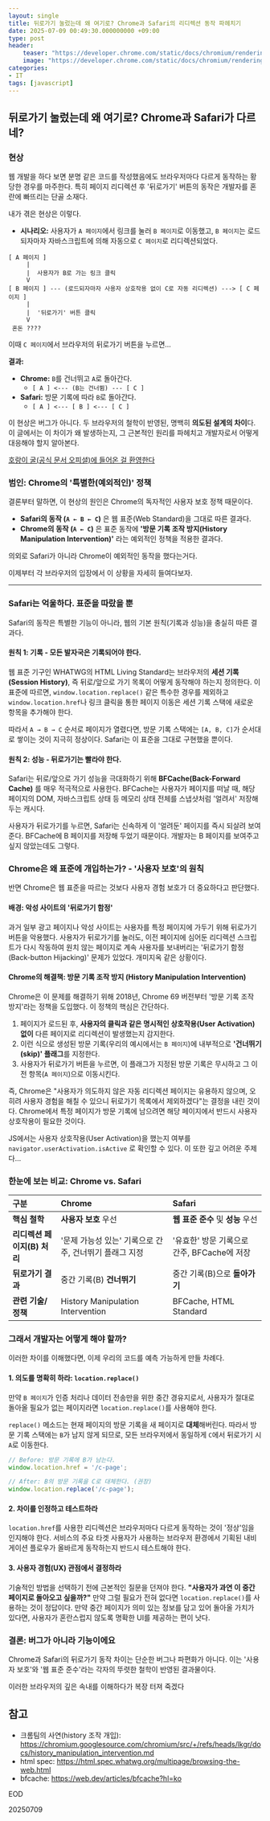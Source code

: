```yaml
---
layout: single
title: 뒤로가기 눌렀는데 왜 여기로? Chrome과 Safari의 리디렉션 동작 파헤치기
date: 2025-07-09 00:49:30.000000000 +09:00
type: post
header:
    teaser: "https://developer.chrome.com/static/docs/chromium/renderingng-architecture/image/diagram-the-rendering-pi-093c8ed755a54.jpeg?hl=ko"
    image: "https://developer.chrome.com/static/docs/chromium/renderingng-architecture/image/diagram-the-rendering-pi-093c8ed755a54.jpeg?hl=ko"
categories:
- IT
tags: [javascript]
---
```


## 뒤로가기 눌렀는데 왜 여기로? Chrome과 Safari가 다르네?

### 현상

웹 개발을 하다 보면 분명 같은 코드를 작성했음에도 브라우저마다 다르게 동작하는 황당한 경우를 마주한다. 특히 페이지 리디렉션 후 '뒤로가기' 버튼의 동작은 개발자를 혼란에 빠뜨리는 단골 소재다.

내가 겪은 현상은 이렇다.

*   **시나리오:** 사용자가 `A 페이지`에서 링크를 눌러 `B 페이지`로 이동했고, `B 페이지`는 로드되자마자 자바스크립트에 의해 자동으로 `C 페이지`로 리디렉션되었다.


```text
[ A 페이지 ]
     |
     |  사용자가 B로 가는 링크 클릭
     V
[ B 페이지 ] --- (로드되자마자 사용자 상호작용 없이 C로 자동 리디렉션) ---> [ C 페이지 ]
     |
     |  '뒤로가기' 버튼 클릭
     V
 혼돈 ????
```

이때 `C 페이지`에서 브라우저의 뒤로가기 버튼을 누르면...

**결과:**

*   **Chrome:** `B`를 건너뛰고 `A`로 돌아간다.
    *   `[ A ] <--- (B는 건너뜀) --- [ C ]`
*   **Safari:** 방문 기록에 따라 `B`로 돌아간다.
    *   `[ A ] <--- [ B ] <--- [ C ]`

이 현상은 버그가 아니다. 두 브라우저의 철학이 반영된, 명백히 **의도된 설계의 차이**다. 이 글에서는 이 차이가 왜 발생하는지, 그 근본적인 원리를 파헤치고 개발자로서 어떻게 대응해야 할지 알아본다.

[호랑이 굴(공식 문서 오피셜)에 들어온 걸 환영한다](https://html.spec.whatwg.org/multipage/browsing-the-web.html#:~:text=Welcome%20to%20the%20dragon%27s%20maw)

### 범인: Chrome의 '특별한(예외적인)' 정책

결론부터 말하면, 이 현상의 원인은 Chrome의 독자적인 사용자 보호 정책 때문이다.

*   **Safari의 동작 (`A ← B ← C`)** 은 웹 표준(Web Standard)을 그대로 따른 결과다.
*   **Chrome의 동작 (`A ← C`)** 은 표준 동작에 **'방문 기록 조작 방지(History Manipulation Intervention)'** 라는 예외적인 정책을 적용한 결과다.

의외로 Safari가 아니라 Chrome이 예외적인 동작을 했다는거다.

이제부터 각 브라우저의 입장에서 이 상황을 자세히 들여다보자.

---

### Safari는 억울하다. 표준을 따랐을 뿐

Safari의 동작은 특별한 기능이 아니라, 웹의 기본 원칙(기록과 성능)을 충실히 따른 결과다.

#### 원칙 1: 기록 - 모든 발자국은 기록되어야 한다.

웹 표준 기구인 WHATWG의 HTML Living Standard는 브라우저의 **세션 기록(Session History)**, 즉 뒤로/앞으로 가기 목록이 어떻게 동작해야 하는지 정의한다. 이 표준에 따르면, `window.location.replace()` 같은 특수한 경우를 제외하고 `window.location.href`나 링크 클릭을 통한 페이지 이동은 세션 기록 스택에 새로운 항목을 추가해야 한다.

따라서 `A → B → C` 순서로 페이지가 열렸다면, 방문 기록 스택에는 `[A, B, C]`가 순서대로 쌓이는 것이 지극히 정상이다. Safari는 이 표준을 그대로 구현했을 뿐이다.

#### 원칙 2: 성능 - 뒤로가기는 빨라야 한다.

Safari는 뒤로/앞으로 가기 성능을 극대화하기 위해 **BFCache(Back-Forward Cache)** 를 매우 적극적으로 사용한다. BFCache는 사용자가 페이지를 떠날 때, 해당 페이지의 DOM, 자바스크립트 상태 등 메모리 상태 전체를 스냅샷처럼 '얼려서' 저장해두는 캐시다.

사용자가 뒤로가기를 누르면, Safari는 신속하게 이 '얼려둔' 페이지를 즉시 되살려 보여준다. BFCache에 B 페이지를 저장해 두었기 때문이다. 개발자는 B 페이지를 보여주고 싶지 않았는데도 그렇다.

### Chrome은 왜 표준에 개입하는가? - '사용자 보호'의 원칙

반면 Chrome은 웹 표준을 따르는 것보다 사용자 경험 보호가 더 중요하다고 판단했다.

#### 배경: 악성 사이트의 '뒤로가기 함정'

과거 일부 광고 페이지나 악성 사이트는 사용자를 특정 페이지에 가두기 위해 뒤로가기 버튼을 악용했다. 사용자가 뒤로가기를 눌러도, 이전 페이지에 심어둔 리디렉션 스크립트가 다시 작동하여 원치 않는 페이지로 계속 사용자를 보내버리는 '뒤로가기 함정(Back-button Hijacking)' 문제가 있었다. 개미지옥 같은 상황이다.

#### Chrome의 해결책: 방문 기록 조작 방지 (History Manipulation Intervention)

Chrome은 이 문제를 해결하기 위해 2018년, Chrome 69 버전부터 '방문 기록 조작 방지'라는 정책을 도입했다. 이 정책의 핵심은 간단하다.

1.  페이지가 로드된 후, **사용자의 클릭과 같은 명시적인 상호작용(User Activation) 없이** 다른 페이지로 리디렉션이 발생했는지 감지한다.
2.  이런 식으로 생성된 방문 기록(우리의 예시에서는 `B 페이지`)에 내부적으로 **'건너뛰기(skip)' 플래그**를 지정한다.
3.  사용자가 뒤로가기 버튼을 누르면, 이 플래그가 지정된 방문 기록은 무시하고 그 이전 항목(`A 페이지`)으로 이동시킨다.

즉, Chrome은 "사용자가 의도하지 않은 자동 리디렉션 페이지는 유용하지 않으며, 오히려 사용자 경험을 해칠 수 있으니 뒤로가기 목록에서 제외하겠다"는 결정을 내린 것이다. Chrome에서 특정 페이지가 방문 기록에 남으려면 해당 페이지에서 반드시 사용자 상호작용이 필요한 것이다. 

JS에서는 사용자 상호작용(User Activation)을 했는지 여부를 `navigator.userActivation.isActive` 로 확인할 수 있다. 이 또한 깊고 어려운 주제다...

### 한눈에 보는 비교: Chrome vs. Safari

| 구분 | Chrome | Safari |
| :--- | :--- | :--- |
| **핵심 철학** | **사용자 보호** 우선 | **웹 표준 준수** 및 **성능** 우선 |
| **리디렉션 페이지(B) 처리** | '문제 가능성 있는' 기록으로 간주, 건너뛰기 플래그 지정 | '유효한' 방문 기록으로 간주, BFCache에 저장 |
| **뒤로가기 결과** | 중간 기록(B) **건너뛰기** | 중간 기록(B)으로 **돌아가기** |
| **관련 기술/정책** | History Manipulation Intervention | BFCache, HTML Standard |

### 그래서 개발자는 어떻게 해야 할까?

이러한 차이를 이해했다면, 이제 우리의 코드를 예측 가능하게 만들 차례다.

#### 1. 의도를 명확히 하라: `location.replace()`

만약 `B 페이지`가 인증 처리나 데이터 전송만을 위한 중간 경유지로서, 사용자가 절대로 돌아올 필요가 없는 페이지라면 `location.replace()`를 사용해야 한다.

`replace()` 메소드는 현재 페이지의 방문 기록을 새 페이지로 **대체**해버린다. 따라서 방문 기록 스택에는 `B`가 남지 않게 되므로, 모든 브라우저에서 동일하게 `C`에서 뒤로가기 시 `A`로 이동한다.

```javascript
// Before: 방문 기록에 B가 남는다.
window.location.href = '/c-page';

// After: B의 방문 기록을 C로 대체한다. (권장)
window.location.replace('/c-page');
```

#### 2. 차이를 인정하고 테스트하라

`location.href`를 사용한 리디렉션은 브라우저마다 다르게 동작하는 것이 '정상'임을 인지해야 한다. 서비스의 주요 타겟 사용자가 사용하는 브라우저 환경에서 기획된 내비게이션 플로우가 올바르게 동작하는지 반드시 테스트해야 한다.

#### 3. 사용자 경험(UX) 관점에서 결정하라

기술적인 방법을 선택하기 전에 근본적인 질문을 던져야 한다. **"사용자가 과연 이 중간 페이지로 돌아오고 싶을까?"** 만약 그럴 필요가 전혀 없다면 `location.replace()`를 사용하는 것이 정답이다. 만약 중간 페이지가 의미 있는 정보를 담고 있어 돌아올 가치가 있다면, 사용자가 혼란스럽지 않도록 명확한 UI를 제공하는 편이 낫다.

### 결론: 버그가 아니라 기능이에요

Chrome과 Safari의 뒤로가기 동작 차이는 단순한 버그나 파편화가 아니다. 이는 '사용자 보호'와 '웹 표준 준수'라는 각자의 뚜렷한 철학이 반영된 결과물이다.

이러한 브라우저의 깊은 속내를 이해하다가 복장 터져 죽겠다

## 참고
- 크롬팀의 사연(history 조작 개입): https://chromium.googlesource.com/chromium/src/+/refs/heads/lkgr/docs/history_manipulation_intervention.md
- html spec: https://html.spec.whatwg.org/multipage/browsing-the-web.html
- bfcache: https://web.dev/articles/bfcache?hl=ko

EOD

20250709

